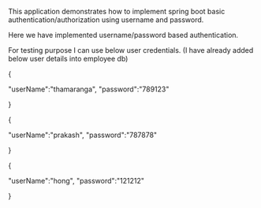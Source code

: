 This application demonstrates how to implement spring boot
basic authentication/authorization using username and password.

Here we have implemented username/password based authentication.

For testing purpose I can use below user credentials.
(I have already added below user details into employee db)

{

"userName":"thamaranga",
"password":"789123"

}


{

"userName":"prakash",
"password":"787878"

}

{

"userName":"hong",
"password":"121212"

}

